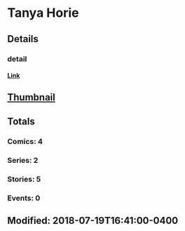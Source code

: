 # Tanya  Horie 
## Details
### detail
#### [Link](http://marvel.com/comics/creators/4058/tanya_horie?utm_campaign=apiRef&utm_source=225578a89fc76f3d20fbffda5d17a88d)
## [Thumbnail](http://i.annihil.us/u/prod/marvel/i/mg/9/20/4bb6ab374e049.jpg)
## Totals
### Comics: 4
### Series: 2
### Stories: 5
### Events: 0
## Modified: 2018-07-19T16:41:00-0400